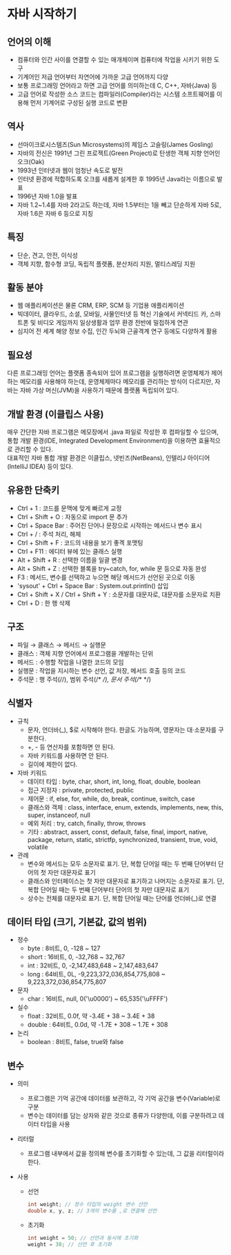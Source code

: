 # 자바 시작하기
## 언어의 이해
- 컴퓨터와 인간 사이를 연결할 수 있는 매개체이며 컴퓨터에 작업을 시키기 위한 도구
- 기계어인 저급 언어부터 자연어에 가까운 고급 언어까지 다양
- 보통 프로그래밍 언어라고 하면 고급 언어를 의미하는데 C, C++, 자바(Java) 등
- 고급 언어로 작성한 소스 코드는 컴파일러(Compiler)라는 시스템 소프트웨어를 이용해 먼저 기계어로 구성된 실행 코드로 변환

## 역사
- 선마이크로시스템즈(Sun Microsystems)의 제임스 고슬링(James Gosling)
- 자바의 전신은 1991년 그린 프로젝트(Green Project)로 탄생한 객체 지향 언어인 오크(Oak)
- 1993년 인터넷과 웹이 엄청난 속도로 발전
- 인터넷 환경에 적합하도록 오크를 새롭게 설계한 후 1995년 Java라는 이름으로 발표
- 1996년 자바 1.0을 발표
- 자바 1.2~1.4를 자바 2라고도 하는데, 자바 1.5부터는 1을 빼고 단순하게 자바 5로, 자바 1.6은 자바 6 등으로 지칭

## 특징
- 단순, 견고, 안전, 이식성
- 객체 지향, 함수형 코딩, 독립적 플랫폼, 분산처리 지원, 멀티스레딩 지원

## 활동 분야
- 웹 애플리케이션은 물론 CRM, ERP, SCM 등 기업용 애플리케이션
- 빅데이터, 클라우드, 소셜, 모바일, 사물인터넷 등 혁신 기술에서 커넥티드 카, 스마트폰 및 비디오 게임까지 일상생활과 업무 환경 전반에 밀접하게 연관
- 심지어 전 세계 해양 정보 수집, 인간 두뇌와 근골격계 연구 등에도 다양하게 활용

## 필요성
다른 프로그래밍 언어는 플랫폼 종속되어 있어 프로그램을 실행하려면 운영체제가 제어하는 메모리를 사용해야 하는데,
 운영체제마다 메모리를 관리하는 방식이 다르지만, 자바는 자바 가상 머신(JVM)을 사용하기 때문에 플랫폼 독립되어 있다.

## 개발 환경 (이클립스 사용)
매우 간단한 자바 프로그램은 메모장에서 .java 파일로 작성한 후 컴파일할 수 있으며, 통합 개발 환경(IDE, Integrated Development Environment)을 이용하면 효율적으로 관리할 수 있다.  
대표적인 자바 통합 개발 환경은 이클립스, 넷빈즈(NetBeans), 인텔리J 아이디어(IntelliJ IDEA) 등이 있다.

## 유용한 단축키
- Ctrl + 1 : 코드를 문맥에 맞게 빠르게 교정
- Ctrl + Shift + O : 자동으로 import 문 추가
- Ctrl + Space Bar : 주어진 단어나 문장으로 시작하는 메서드나 변수 표시
- Ctrl + / : 주석 처리, 해체
- Ctrl + Shift + F : 코드의 내용을 보기 좋겍 포맷팅
- Ctrl + F11 : 에디터 뷰에 있는 클래스 실행
- Alt + Shift + R : 선택한 이름을 일괄 변경
- Alt + Shift + Z : 선택한 블록을 try~catch, for, while 문 등으로 자동 완성
- F3 : 메서드, 변수를 선택하고 누으면 해당 메서드가 선언된 곳으로 이동
- 'sysout' + Ctrl + Space Bar : System.out.println() 삽입
- Ctrl + Shift + X / Ctrl + Shift + Y : 소문자를 대문자로, 대문자를 소문자로 치환
- Ctrl + D : 한 행 삭제

## 구조
- 파일 → 클래스 → 메서드 → 실행문
- 클래스 : 객체 지향 언어에서 프로그램을 개발하는 단위
- 메서드 : 수행할 작업을 나열한 코드의 모임
- 실행문 : 작업을 지시하는 변수 선언, 값 저장, 메서드 호출 등의 코드
- 주석문 : 행 주석(//), 범위 주석(/*   */), 문서 주석(/**  */)

## 식별자
- 규칙
  - 문자, 언더바(_), $로 시작해야 한다. 한글도 가능하며, 영문자는 대·소문자를 구분한다.
  - +, - 등 연산자를 포함하면 안 된다.
  - 자바 키워드를 사용하면 안 된다.
  - 길이에 제한이 없다.
- 자바 키워드
  - 데이터 타입 : byte, char, short, int, long, float, double, boolean
  - 접근 지정자 : private, protected, public
  - 제어문 : if, else, for, while, do, break, continue, switch, case
  - 클래스와 객체 : class, interface, enum, extends, implements, new, this, super, instanceof, null
  - 예외 처리 : try, catch, finally, throw, throws
  - 기타 : abstract, assert, const, default, false, final, import, native, package, return, static, strictfp, synchronized, transient, true, void, volatile
- 관례
  - 변수와 메서드는 모두 소문자로 표기. 단, 복합 단어일 때는 두 번째 단어부터 단어의 첫 자만 대문자로 표기
  - 클래스와 인터페이스는 첫 자만 대문자로 표기하고 나머지는 소문자로 표기. 단, 복합 단어일 때는 두 번째 단어부터 단어의 첫 자만 대문자로 표기
  - 상수는 전체를 대문자로 표기. 단, 복합 단어일 때는 단어를 언더바(_)로 연결

## 데이터 타입 (크기, 기본값, 값의 범위)
- 정수
  - byte : 8비트, 0, -128 ~ 127
  - short : 16비트, 0, -32,768 ~ 32,767
  - int : 32비트, 0, -2,147,483,648 ~ 2,147,483,647
  - long : 64비트, 0L, -9,223,372,036,854,775,808 ~ 9,223,372,036,854,775,807
- 문자
  - char : 16비트, null, 0('\u0000') ~ 65,535('\uFFFF')
- 실수
  - float : 32비트, 0.0f, 약 -3.4E + 38 ~ 3.4E + 38
  - double : 64비트, 0.0d, 약 -1.7E + 308 ~ 1.7E + 308
- 논리
  - boolean : 8비트, false, true와 false

## 변수

- 의미
  - 프로그램은 기억 공간에 데이터를 보관하고, 각 기억 공간을 변수(Variable)로 구분
  - 변수는 데이터를 담는 상자와 같은 것으로 종류가 다양한데, 이를 구분하려고 데이터 타입을 사용

- 리터럴
  - 프로그램 내부에서 값을 정의해 변수를 초기화할 수 있는데, 그 값을 리터럴이라 한다.

- 사용
  - 선언
    ```java
    int weight; // 정수 타입의 weight 변수 선언
    double x, y, z; // 3개의 변수를 ,로 연결해 선언
    ```
  - 초기화
    ```java
    int weight = 50; // 선언과 동시에 초기화
    weight = 30; // 선언 후 초기화
    ```
